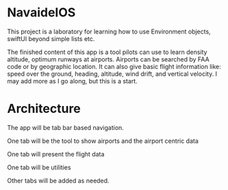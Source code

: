 # NavaideIOS
This project is a laboratory for learning how to use Environment objects, swiftUI beyond simple lists etc. 

The finished content of this app is a tool pilots can use to learn density altitude, optimum runways at airports. Airports can be searched by FAA code or by geographic location. It can also give basic flight information like: speed over the ground, heading, altitude, wind drift, and vertical velocity. I may add more as I go along, but this is a start.

# Architecture
The app will be tab bar based navigation.

One tab will be the tool to show airports and the airport centric data

One tab will present the flight data

One tab will be utilities

Other tabs will be added as needed.
